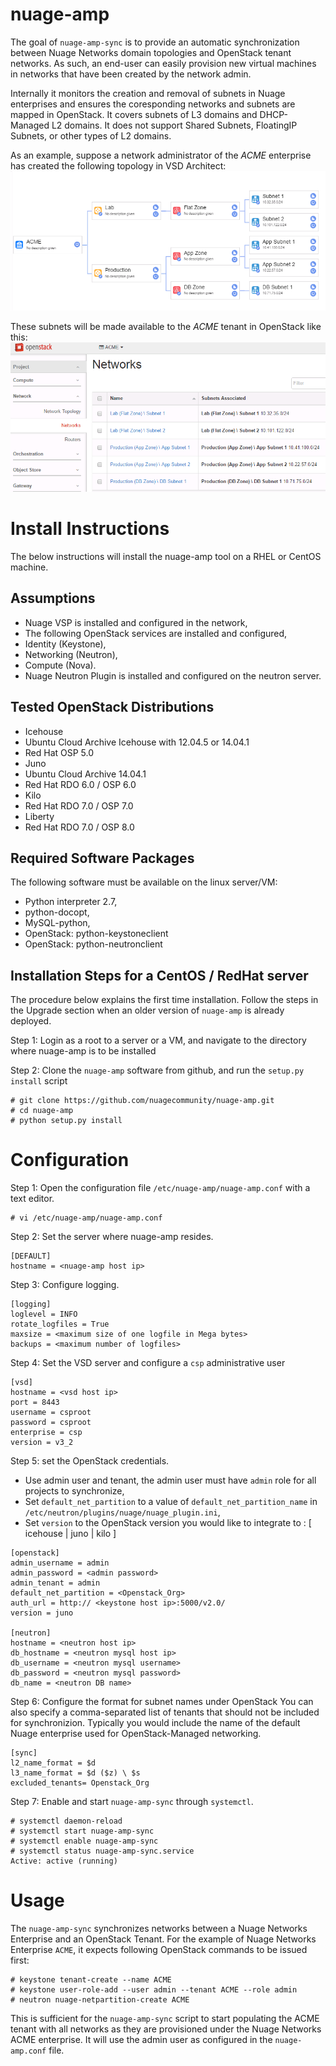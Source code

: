 # nuage-amp

The goal of `nuage-amp-sync` is to provide an automatic synchronization between Nuage Networks domain topologies and OpenStack tenant networks. As such, an end-user can easily provision new virtual machines in networks that have been created by the network admin.

Internally it monitors the creation and removal of subnets in Nuage enterprises and ensures the coresponding networks and subnets are mapped in OpenStack. It covers subnets of L3 domains and DHCP-Managed L2 domains. It does not support Shared Subnets, FloatingIP Subnets, or other types of L2 domains.

As an example, suppose a network administrator of the *ACME* enterprise has created the following topology in VSD Architect:
![Nuage-Enterprise-Topology][nuage-subnet-list]

These subnets will be made available to the *ACME* tenant in OpenStack like this:
![OpenStack-Network-List][os-subnet-list]

# Install Instructions

The below instructions will install the nuage-amp tool on a RHEL or CentOS machine.

## Assumptions

- Nuage VSP is installed and configured in the network,
- The following OpenStack services are installed and configured,
 - Identity (Keystone),
 - Networking (Neutron),
 - Compute (Nova).
 - Nuage Neutron Plugin is installed and configured on the neutron server.

## Tested OpenStack Distributions

- Icehouse
 - Ubuntu Cloud Archive Icehouse with 12.04.5 or 14.04.1
 - Red Hat OSP 5.0 
- Juno
 - Ubuntu Cloud Archive 14.04.1
 - Red Hat RDO 6.0 / OSP 6.0
- Kilo
 - Red Hat RDO 7.0 / OSP 7.0
- Liberty
 - Red Hat RDO 7.0 / OSP 8.0

## Required Software Packages

The following software must be available on the linux server/VM:

- Python interpreter 2.7,
 - python-docopt,
 - MySQL-python,
- OpenStack: python-keystoneclient
- OpenStack: python-neutronclient


## Installation Steps for a CentOS / RedHat server

The procedure below explains the first time installation. Follow the steps in the Upgrade section when an older version of `nuage-amp` is already deployed.

Step 1: Login as a root to a server or a VM, and navigate to the directory where nuage-amp is to be installed

Step 2: Clone the `nuage-amp` software from github, and run the `setup.py install` script

```
# git clone https://github.com/nuagecommunity/nuage-amp.git
# cd nuage-amp
# python setup.py install
```

# Configuration

Step 1: Open the configuration file `/etc/nuage-amp/nuage-amp.conf` with a text editor.

```
# vi /etc/nuage-amp/nuage-amp.conf
```

Step 2: Set the server where nuage-amp resides.

```
[DEFAULT]
hostname = <nuage-amp host ip>
```

Step 3: Configure logging.

```
[logging]
loglevel = INFO
rotate_logfiles = True
maxsize = <maximum size of one logfile in Mega bytes>
backups = <maximum number of logfiles>
```

Step 4: Set the VSD server and configure a `csp` administrative user

```
[vsd]
hostname = <vsd host ip>
port = 8443
username = csproot 
password = csproot
enterprise = csp
version = v3_2
```

Step 5: set the OpenStack credentials.

- Use admin user and tenant, the admin user must have `admin` role for all projects to synchronize,
- Set `default_net_partition` to a value of `default_net_partition_name` in `/etc/neutron/plugins/nuage/nuage_plugin.ini`,
- Set `version` to the OpenStack version you would like to integrate to : [ icehouse | juno | kilo ]

```
[openstack]
admin_username = admin
admin_password = <admin password>
admin_tenant = admin
default_net_partition = <Openstack_Org>
auth_url = http:// <keystone host ip>:5000/v2.0/
version = juno

[neutron]
hostname = <neutron host ip>
db_hostname = <neutron mysql host ip>
db_username = <neutron mysql username>
db_password = <neutron mysql password>
db_name = <neutron DB name>
```

Step 6: Configure the format for subnet names under OpenStack
You can also specify a comma-separated list of tenants that should not be included for synchronizion. Typically you would include the name of the default Nuage enterprise used for OpenStack-Managed networking.

```
[sync]
l2_name_format = $d
l3_name_format = $d ($z) \ $s
excluded_tenants= Openstack_Org
```

Step 7: Enable and start `nuage-amp-sync` through `systemctl`.

```
# systemctl daemon-reload
# systemctl start nuage-amp-sync
# systemctl enable nuage-amp-sync
# systemctl status nuage-amp-sync.service
Active: active (running)
```

# Usage

The `nuage-amp-sync` synchronizes networks between a Nuage Networks Enterprise and an OpenStack Tenant.
For the example of Nuage Networks Enterprise `ACME`, it expects following OpenStack commands to be issued first:

```
# keystone tenant-create --name ACME
# keystone user-role-add --user admin --tenant ACME --role admin
# neutron nuage-netpartition-create ACME
```

This is sufficient for the `nuage-amp-sync` script to start populating the ACME tenant with all networks as they are provisioned under the Nuage Networks ACME enterprise. It will use the admin user as configured in the `nuage-amp.conf` file.


[nuage-subnet-list]: sample/Nuage-subnet-list.PNG
[os-subnet-list]: sample/OS-subnet-list.PNG



